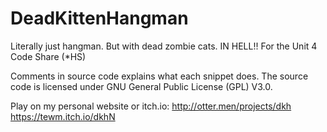 # DeadKittenHangman
Literally just hangman. But with dead zombie cats. IN HELL!! For the Unit 4 Code Share (\*HS)

Comments in source code explains what each snippet does. The source code is licensed under GNU General Public License (GPL) V3.0.

Play on my personal website or itch.io:
http://otter.men/projects/dkh
https://tewm.itch.io/dkhN
